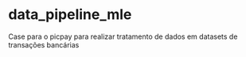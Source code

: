 # data_pipeline_mle
Case para o picpay para realizar tratamento de dados em datasets de transações bancárias
